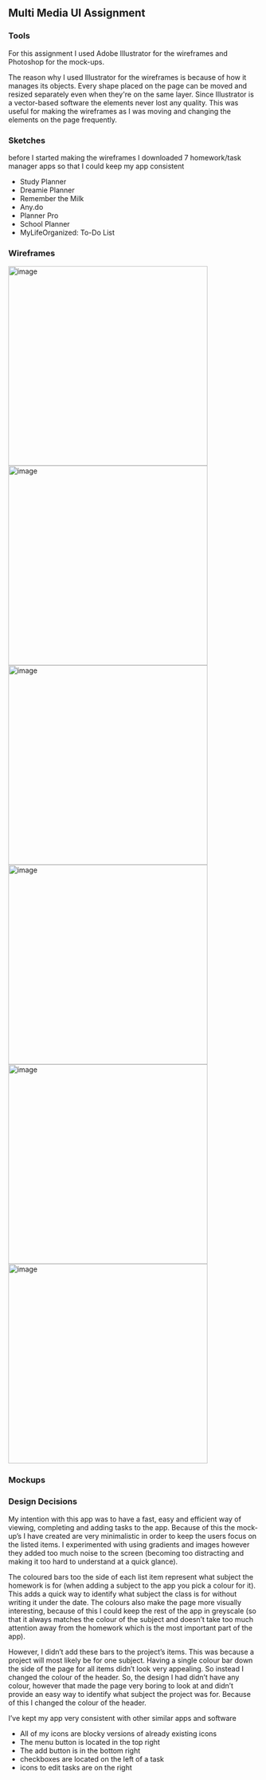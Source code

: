 ## Multi Media UI Assignment

### Tools

For this assignment I used Adobe Illustrator for the wireframes and Photoshop for the mock-ups.

The reason why I used Illustrator for the wireframes is because of how it manages its objects. Every shape placed on the page can be moved and resized separately even when they're on the same layer. Since Illustrator is a vector-based software the elements never lost any quality. This was useful for making the wireframes as I was moving and changing the elements on the page frequently.


### Sketches

before I started making the wireframes I downloaded 7 homework/task manager apps so that I could keep my app consistent
- Study Planner
- Dreamie Planner
- Remember the Milk
- Any.do
- Planner Pro
- School Planner
- MyLifeOrganized: To-Do List

### Wireframes

<img src="imgs/multimedia/wireframes/Wireframe-Homework.jpg" alt="image" width="400">
<img src="imgs/multimedia/wireframes/Wireframe-Menu.jpg" alt="image" width="400">
<img src="imgs/multimedia/wireframes/Wireframe-AddHomework.jpg" alt="image" width="400">
<img src="imgs/multimedia/wireframes/Wireframe-Projects.jpg" alt="image" width="400">
<img src="imgs/multimedia/wireframes/Wireframe-ProjectItems.jpg" alt="image" width="400">
<img src="imgs/multimedia/wireframes/Wireframe-Calander.jpg" alt="image" width="400">

### Mockups


### Design Decisions

My intention with this app was to have a fast, easy and efficient way of viewing, completing and adding tasks to the app. Because of this the mock-up’s I have created are very minimalistic in order to keep the users focus on the listed items. I experimented with using gradients and images however they added too much noise to the screen (becoming too distracting and making it too hard to understand at a quick glance).

The coloured bars too the side of each list item represent what subject the homework is for (when adding a subject to the app you pick a colour for it). This adds a quick way to identify what subject the class is for without writing it under the date. The colours also make the page more visually interesting, because of this I could keep the rest of the app in greyscale (so that it always matches the colour of the subject and doesn’t take too much attention away from the homework which is the most important part of the app).

However, I didn’t add these bars to the project’s items. This was because a project will most likely be for one subject. Having a single colour bar down the side of the page for all items didn’t look very appealing. So instead I changed the colour of the header. So, the design I had didn’t have any colour, however that made the page very boring to look at and didn’t provide an easy way to identify what subject the project was for. Because of this I changed the colour of the header.

I’ve kept my app very consistent with other similar apps and software
-	All of my icons are blocky versions of already existing icons
-	The menu button is located in the top right
-	The add button is in the bottom right
- checkboxes are located on the left of a task
- icons to edit tasks are on the right
